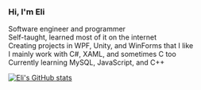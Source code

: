 ### Hi, I'm Eli

Software engineer and programmer  
Self-taught, learned most of it on the internet  
Creating projects in WPF, Unity, and WinForms that I like  
I mainly work with C#, XAML, and sometimes C too  
Currently learning MySQL, JavaScript, and C++

[![Eli's GitHub stats](https://github-readme-stats.vercel.app/api?username=Eli-Zaib)](https://github.com/Eli-Zaib/github-readme-stats)
